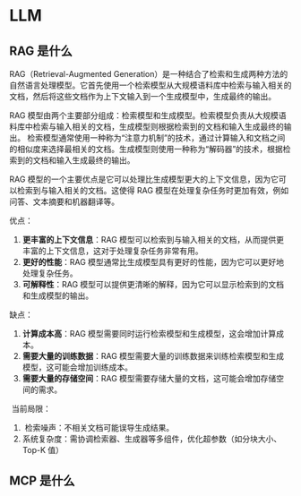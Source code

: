 # LLM

## RAG 是什么

RAG（Retrieval-Augmented Generation）是一种结合了检索和生成两种方法的自然语言处理模型。它首先使用一个检索模型从大规模语料库中检索与输入相关的文档，然后将这些文档作为上下文输入到一个生成模型中，生成最终的输出。

RAG 模型由两个主要部分组成：检索模型和生成模型。检索模型负责从大规模语料库中检索与输入相关的文档，生成模型则根据检索到的文档和输入生成最终的输出。
检索模型通常使用一种称为“注意力机制”的技术，通过计算输入和文档之间的相似度来选择最相关的文档。生成模型则使用一种称为“解码器”的技术，根据检索到的文档和输入生成最终的输出。

RAG 模型的一个主要优点是它可以处理比生成模型更大的上下文信息，因为它可以检索到与输入相关的文档。这使得 RAG 模型在处理复杂任务时更加有效，例如问答、文本摘要和机器翻译等。

优点：

1. **更丰富的上下文信息**：RAG 模型可以检索到与输入相关的文档，从而提供更丰富的上下文信息，这对于处理复杂任务非常有用。
2. **更好的性能**：RAG 模型通常比生成模型具有更好的性能，因为它可以更好地处理复杂任务。
3. **可解释性**：RAG 模型可以提供更清晰的解释，因为它可以显示检索到的文档和生成模型的输出。

缺点：

1. **计算成本高**：RAG 模型需要同时运行检索模型和生成模型，这会增加计算成本。
2. **需要大量的训练数据**：RAG 模型需要大量的训练数据来训练检索模型和生成模型，这可能会增加训练成本。
3. **需要大量的存储空间**：RAG 模型需要存储大量的文档，这可能会增加存储空间的需求。

​ 当前局限：

1. ​ 检索噪声：不相关文档可能误导生成结果。
2. ​ 系统复杂度：需协调检索器、生成器等多组件，优化超参数（如分块大小、Top-K 值）

## MCP 是什么
